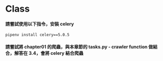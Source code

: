 # Class

#### 請嘗試使用以下指令，安裝 celery
    pipenv install celery==5.0.5

#### 請嘗試將 chapter01 的爬蟲，與本章節的 tasks.py - crawler function 做結合，解答在 3.4，會將 celery 結合爬蟲
